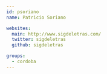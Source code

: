 ```yaml
---
id: psoriano
name: Patricio Soriano

websites:
  main: http://www.sigdeletras.com/
  twitter: sigdeletras
  github: sigdeletras

groups:
  - cordoba
---
```

